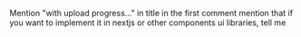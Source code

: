 Mention "with upload progress..." in title
in the first comment mention that if you want to implement it in nextjs or other components ui libraries, tell me
